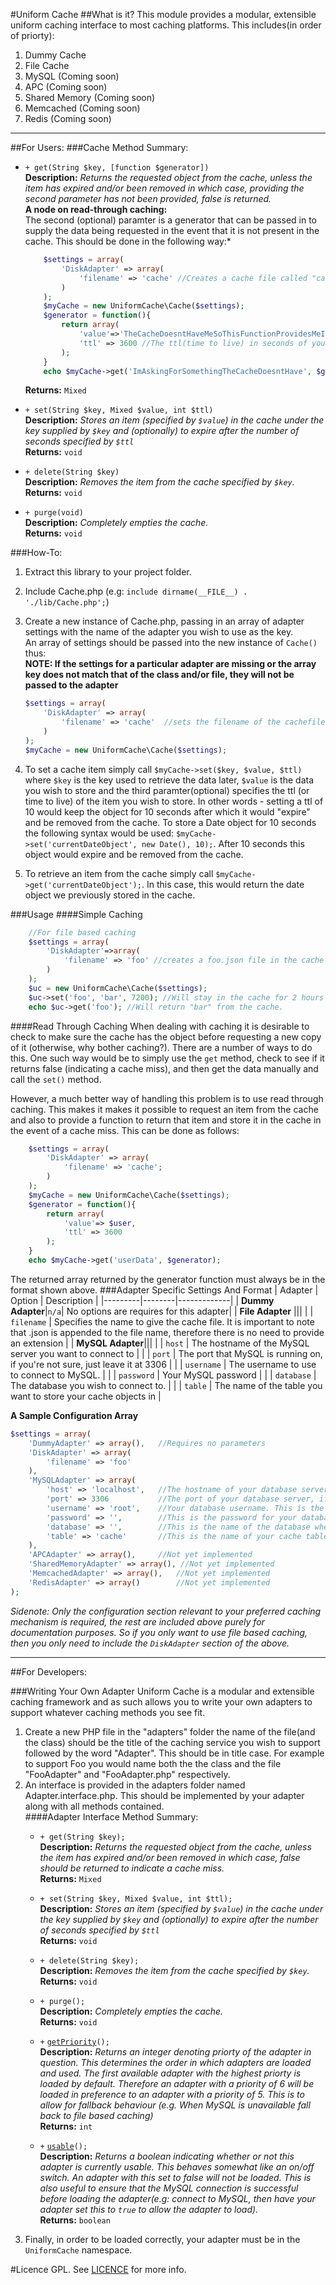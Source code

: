 #Uniform Cache
##What is it?
This module provides a modular, extensible uniform caching interface to most caching platforms. This includes(in order of priorty):  

1. Dummy Cache   
1. File Cache  
1. MySQL (Coming soon)  
1. APC (Coming soon)
1. Shared Memory (Coming soon)  
1. Memcached (Coming soon)  
1. Redis (Coming soon)  

---
##For Users:
###Cache Method Summary:

- ``+ get(String $key, [function $generator])``  
	**Description:** *Returns the requested object from the cache, unless the item has expired and/or been removed in which case, providing the second parameter has not been provided, false is returned.*  
	**A node on read-through caching:**  
	The second (optional) paramter is a generator that can be passed in to supply the data being requested in the event that it is not present in the cache. 
	This should be done in the following way:*  

	```php
		$settings = array(
			'DiskAdapter' => array(
				'filename' => 'cache' //Creates a cache file called "cache.json";
			)
		);
		$myCache = new UniformCache\Cache($settings);
		$generator = function(){
			return array(
				'value'=>'TheCacheDoesntHaveMeSoThisFunctionProvidesMeInstead', //Some arbitary value, basically what you want to save to the cache.  
				'ttl' => 3600 //The ttl(time to live) in seconds of your cached object. This is optional, however ommiting this will result in a cache object that never dies.
			);
		}
		echo $myCache->get('ImAskingForSomethingTheCacheDoesntHave', $generator); //Returns "TheCacheDoesntHaveMeSoThisFunctionProvidesMeInstead" as well as saving it to the cache.
	```  
	**Returns:** ``Mixed``  

- ``+ set(String $key, Mixed $value, int $ttl)``  
	**Description:** *Stores an item (specified by ``$value``) in the cache under the key supplied by ``$key`` and (optionally) to expire after the number of seconds specified by ``$ttl``*  
	**Returns:** ``void``

- ``+ delete(String $key)``  
	**Description:** *Removes the item from the cache specified by ``$key``.*  
	**Returns:**  ``void``

- ``+ purge(void)``  
	**Description:** *Completely empties the cache.*  
	**Returns:** ``void``  

###How-To:  
1. Extract this library to your project folder.
1. Include Cache.php (e.g: ``include dirname(__FILE__) . './lib/Cache.php';``)
1. Create a new instance of Cache.php, passing in an array of adapter settings with the name of the adapter you wish to use as the key.  
An array of settings should be passed into the new instance of ``Cache()`` thus:  
	**NOTE: If the settings for a particular adapter are missing or the array key does not match that of the class and/or file, they will not be passed to the adapter**  

	```php  
	$settings = array(  
		'DiskAdapter' => array(  
			'filename' => 'cache'  //sets the filename of the cachefile.
		)  
	);
	$myCache = new UniformCache\Cache($settings);
	```
1. To set a cache item simply call ``$myCache->set($key, $value, $ttl)`` where ``$key`` is the key used to retrieve the data later, ``$value`` is the data you wish to store and the third paramter(optional) specifies the ttl (or time to live) of the item you wish to store. In other words - setting a ttl of 10 would keep the object for 10 seconds after which it would "expire" and be removed from the cache. To store a Date object for 10 seconds the following syntax would be used: ``$myCache->set('currentDateObject', new Date(), 10);``. After 10 seconds this object would expire and be removed from the cache.
1. To retrieve an item from the cache simply call ``$myCache->get('currentDateObject');``. In this case, this would return the date object we previously stored in the cache.

###Usage
####Simple Caching  
```php
	//For file based caching
	$settings = array(
		'DiskAdapter'=>array(
			'filename' => 'foo' //creates a foo.json file in the cache folder
		)
	);
	$uc = new UniformCache\Cache($settings);
	$uc->set('foo', 'bar', 7200); //Will stay in the cache for 2 hours
	echo $uc->get('foo'); //Will return "bar" from the cache.
```  
####Read Through Caching
When dealing with caching it is desirable to check to make sure the cache has the object before requesting a new copy of it (otherwise, why bother caching?).
There are a number of ways to do this. One such way would be to simply use the `get` method, check to see if it returns false (indicating a cache miss), and then get the data manually and call the `set()` method.

However, a much better way of handling this problem is to use read through caching. This makes it makes it possible to request an item from the cache and also to provide a function to return that item and store it in the cache
in the event of a cache miss. This can be done as follows:
```php
	$settings = array(
		'DiskAdapter' => array(
			'filename' => 'cache';
		)
	);
	$myCache = new UniformCache\Cache($settings);
	$generator = function(){
		return array(
			'value'=> $user,
			'ttl' => 3600
		);
	}
	echo $myCache->get('userData', $generator);
```  
The returned array returned by the generator function must always be in the format shown above.
###Adapter Specific Settings And Format
| Adapter | Option | Description |
|---------|--------|-------------|
| **Dummy Adapter**|`n/a`| No options are requires for this adapter|
| **File Adapter** |||
|				   | `filename` | Specifies the name to give the cache file. It is important to note that .json is appended to the file name, therefore there is no need to provide an extension |
| **MySQL Adapter**|||
|                  | `host` | The hostname of the MySQL server you want to connect to |
|                  | `port` | The port that MySQL is running on, if you're not sure, just leave it at 3306 |
|                  | `username` | The username to use to connect to MySQL. |
|                  | `password` | Your MySQL password |
|                  | `database` | The database you wish to connect to. |
|                  | `table` | The name of the table you want to store your cache objects in |

**A Sample Configuration Array**  

```php
$settings = array(
	'DummyAdapter' => array(),   //Requires no parameters
	'DiskAdapter' => array(
		'filename' => 'foo'
	),
	'MySQLAdapter' => array(
		'host' => 'localhost',   //The hostname of your database server
		'port' => 3306 		     //The port of your database server, if you're not sure then 3306 is usually a good idea.
		'username' => 'root',    //Your database username. This is the username you use to connect to MySQL
		'password' => '', 	     //This is the password for your database user
		'database' => '',	     //This is the name of the database where your cache table is
		'table' => 'cache'	     //This is the name of your cache table.
	),
	'APCAdapter' => array(),     //Not yet implemented
	'SharedMemoryAdapter' => array(), //Not yet implemented 
	'MemcachedAdapter' => array(),	 //Not yet implemented
	'RedisAdapter' => array()		 //Not yet implemented
);
```
*Sidenote: Only the configuration section relevant to your preferred caching mechanism is required, the rest are included above purely for documentation purposes. So if you only want to use file based caching, then you only need to include the `DiskAdapter` section of the above.*

---  

##For Developers:

###Writing Your Own Adapter
Uniform Cache is a modular and extensible caching framework and as such allows you to write your own adapters to support whatever caching methods you see fit.

1. Create a new PHP file in the "adapters" folder the name of the file(and the class) should be the title of the caching service you wish to support followed by the word "Adapter". This should be in title case. For example to support Foo you would name both the the class and the file "FooAdapter" and "FooAdapter.php" respectively.  
1. An interface is provided in the adapters folder named Adapter.interface.php. This should be implemented by your adapter along with all methods contained.  
	####Adapter Interface Method Summary:   
	- ``+ get(String $key);``  
		**Description:** *Returns the requested object from the cache, unless the item has expired and/or been removed in which case, false should be returned to indicate a cache miss.*  
		**Returns:** ``Mixed``

	- ``+ set(String $key, Mixed $value, int $ttl);``  
		**Description:** *Stores an item (specified by ``$value``) in the cache under the key supplied by ``$key`` and (optionally) to expire after the number of seconds specified by ``$ttl``*  
		**Returns:** ``void``

	- ``+ delete(String $key);``  
		**Description:** *Removes the item from the cache specified by ``$key``.*  
		**Returns:** ``void``  

	- ``+ purge();``  
		**Description:** *Completely empties the cache.*  
		**Returns:** ``void``

	- ``+`` <u>``getPriority``</u>``();``  
		**Description:** *Returns an integer denoting priorty of the adapter in question. This determines the order in which adapters are loaded and used. The first available adapter with the highest priorty is loaded by default. Therefore an adapter with a priority of 6 will be loaded in preference to an adapter with a priority of 5. This is to allow for fallback behaviour (e.g. When MySQL is unavailable fall back to file based caching)*  
		**Returns:** ``int``

	- ``+`` <u>``usable``</u>``();``  
		**Description:** *Returns a boolean indicating whether or not this adapter is currently usable. This behaves somewhat like an on/off switch. An adapter with this set to false will not be loaded. This is also useful to ensure that the MySQL connection is successful before loading the adapter(e.g: connect to MySQL, then have your adapter set this to ``true`` to allow the adapter to load).*  
		**Returns:** ``boolean``	
1. Finally, in order to be loaded correctly, your adapter must be in the ``UniformCache`` namespace.


#Licence
GPL. See [LICENCE](https://github.com/robertmain/UniversalCache/blob/master/LICENCE) for more info.